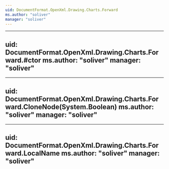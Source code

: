 ```yaml
---
uid: DocumentFormat.OpenXml.Drawing.Charts.Forward
ms.author: "soliver"
manager: "soliver"
---
```


---
uid: DocumentFormat.OpenXml.Drawing.Charts.Forward.#ctor
ms.author: "soliver"
manager: "soliver"
---

---
uid: DocumentFormat.OpenXml.Drawing.Charts.Forward.CloneNode(System.Boolean)
ms.author: "soliver"
manager: "soliver"
---

---
uid: DocumentFormat.OpenXml.Drawing.Charts.Forward.LocalName
ms.author: "soliver"
manager: "soliver"
---
